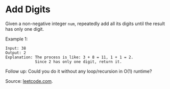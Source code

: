 # Add Digits

Given a non-negative integer `num`, repeatedly add all its digits until the result has only one digit.

Example 1:

```
Input: 38
Output: 2 
Explanation: The process is like: 3 + 8 = 11, 1 + 1 = 2. 
             Since 2 has only one digit, return it.
```

Follow up:
Could you do it without any loop/recursion in O(1) runtime?

Source: [leetcode.com](https://leetcode.com/problems/add-digits/).
